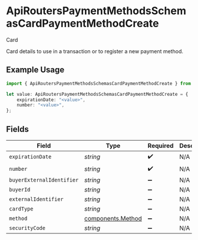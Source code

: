 # ApiRoutersPaymentMethodsSchemasCardPaymentMethodCreate

Card

Card details to use in a transaction or to register a new payment method.

## Example Usage

```typescript
import { ApiRoutersPaymentMethodsSchemasCardPaymentMethodCreate } from "@gr4vy/sdk/models/components";

let value: ApiRoutersPaymentMethodsSchemasCardPaymentMethodCreate = {
    expirationDate: "<value>",
    number: "<value>",
};
```

## Fields

| Field                                                  | Type                                                   | Required                                               | Description                                            |
| ------------------------------------------------------ | ------------------------------------------------------ | ------------------------------------------------------ | ------------------------------------------------------ |
| `expirationDate`                                       | *string*                                               | :heavy_check_mark:                                     | N/A                                                    |
| `number`                                               | *string*                                               | :heavy_check_mark:                                     | N/A                                                    |
| `buyerExternalIdentifier`                              | *string*                                               | :heavy_minus_sign:                                     | N/A                                                    |
| `buyerId`                                              | *string*                                               | :heavy_minus_sign:                                     | N/A                                                    |
| `externalIdentifier`                                   | *string*                                               | :heavy_minus_sign:                                     | N/A                                                    |
| `cardType`                                             | *string*                                               | :heavy_minus_sign:                                     | N/A                                                    |
| `method`                                               | [components.Method](../../models/components/method.md) | :heavy_minus_sign:                                     | N/A                                                    |
| `securityCode`                                         | *string*                                               | :heavy_minus_sign:                                     | N/A                                                    |